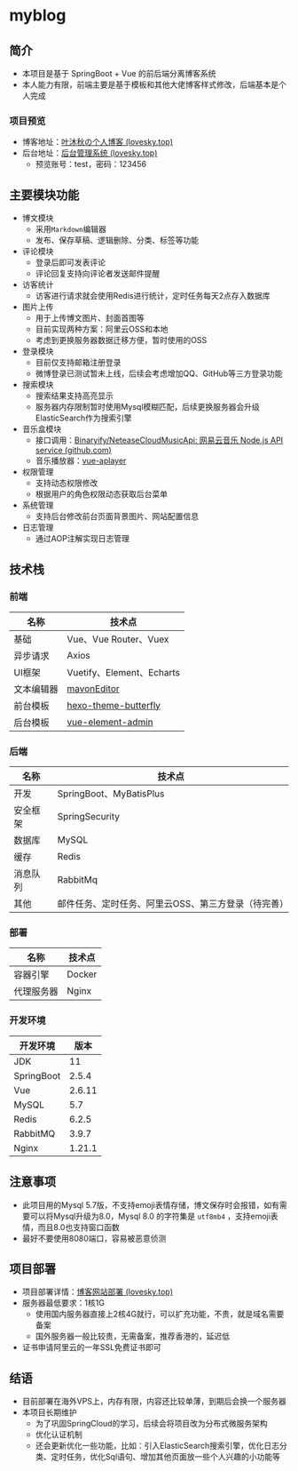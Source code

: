 # myblog
## 简介

* 本项目是基于 SpringBoot + Vue 的前后端分离博客系统
* 本人能力有限，前端主要是基于模板和其他大佬博客样式修改，后端基本是个人完成

### 项目预览

* 博客地址：[叶沐秋の个人博客 (lovesky.top)](https://www.lovesky.top/)
* 后台地址：[后台管理系统 (lovesky.top)](https://admin.lovesky.top/login)
  * 预览账号：test，密码：123456

## 主要模块功能

* 博文模块
  * 采用`Markdown`编辑器
  * 发布、保存草稿、逻辑删除、分类、标签等功能
* 评论模块
  * 登录后即可发表评论
  * 评论回复支持向评论者发送邮件提醒
* 访客统计
  * 访客进行请求就会使用Redis进行统计，定时任务每天2点存入数据库
* 图片上传
  * 用于上传博文图片、封面首图等
  * 目前实现两种方案：阿里云OSS和本地
  * 考虑到更换服务器数据迁移方便，暂时使用的OSS
* 登录模块
  * 目前仅支持邮箱注册登录
  * 微博登录已测试暂未上线，后续会考虑增加QQ、GitHub等三方登录功能
* 搜索模块
  * 搜索结果支持高亮显示
  * 服务器内存限制暂时使用Mysql模糊匹配，后续更换服务器会升级ElasticSearch作为搜索引擎
* 音乐盒模块
  * 接口调用：[Binaryify/NeteaseCloudMusicApi: 网易云音乐 Node.js API service (github.com)](https://github.com/Binaryify/NeteaseCloudMusicApi)
  * 音乐播放器：[vue-aplayer](https://aplayer.netlify.app/)
* 权限管理
  * 支持动态权限修改
  * 根据用户的角色权限动态获取后台菜单
* 系统管理
  * 支持后台修改前台页面背景图片、网站配置信息
* 日志管理
  * 通过AOP注解实现日志管理



## 技术栈

### 前端

| 名称       | 技术点                                                       |
| ---------- | ------------------------------------------------------------ |
| 基础       | Vue、Vue Router、Vuex                                        |
| 异步请求   | Axios                                                        |
| UI框架     | Vuetify、Element、Echarts                                    |
| 文本编辑器 | [mavonEditor](https://github.com/hinesboy/mavonEditor)       |
| 前台模板   | [hexo-theme-butterfly](https://github.com/jerryc127/hexo-theme-butterfly) |
| 后台模板   | [vue-element-admin](https://github.com/PanJiaChen/vue-element-admin) |

### 后端

| 名称     | 技术点                                              |
| -------- | --------------------------------------------------- |
| 开发     | SpringBoot、MyBatisPlus                             |
| 安全框架 | SpringSecurity                                      |
| 数据库   | MySQL                                               |
| 缓存     | Redis                                               |
| 消息队列 | RabbitMq                                            |
| 其他     | 邮件任务、定时任务、阿里云OSS、第三方登录（待完善） |

### 部署

| 名称       | 技术点 |
| ---------- | ------ |
| 容器引擎   | Docker |
| 代理服务器 | Nginx  |

### 开发环境

| 开发环境   | 版本   |
| ---------- | ------ |
| JDK        | 11     |
| SpringBoot | 2.5.4  |
| Vue        | 2.6.11 |
| MySQL      | 5.7    |
| Redis      | 6.2.5  |
| RabbitMQ   | 3.9.7  |
| Nginx      | 1.21.1 |

## 注意事项

* 此项目用的Mysql 5.7版，不支持emoji表情存储，博文保存时会报错，如有需要可以将Mysql升级为8.0，Mysql 8.0 的字符集是 `utf8mb4` ，支持emoji表情，而且8.0也支持窗口函数
* 最好不要使用8080端口，容易被恶意侦测

## 项目部署

* 项目部署详情：[博客网站部署 (lovesky.top)](https://www.lovesky.top/blogs/4)
* 服务器最低要求：1核1G
  * 使用国内服务器直接上2核4G就行，可以扩充功能，不贵，就是域名需要备案
  * 国外服务器一般比较贵，无需备案，推荐香港的，延迟低
* 证书申请阿里云的一年SSL免费证书即可

## 结语

* 目前部署在海外VPS上，内存有限，内容还比较单薄，到期后会换一个服务器
* 本项目长期维护
  * 为了巩固SpringCloud的学习，后续会将项目改为分布式微服务架构
  * 优化认证机制
  * 还会更新优化一些功能，比如：引入ElasticSearch搜索引擎，优化日志分类、定时任务，优化Sql语句、增加其他页面放一些个人兴趣的小功能等
